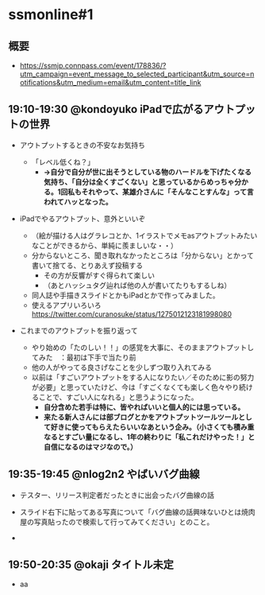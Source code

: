# ssmonline#1

## 概要
* <https://ssmjp.connpass.com/event/178836/?utm_campaign=event_message_to_selected_participant&utm_source=notifications&utm_medium=email&utm_content=title_link>

## 19:10-19:30	@kondoyuko	iPadで広がるアウトプットの世界

* アウトプットするときの不安なお気持ち
    * 「レベル低くね？」
        * **→自分で自分が世に出そうとしている物のハードルを下げたくなる気持ち、「自分は全くすごくない」と思っているからめっちゃ分かる。1回私もそれやって、某雄介さんに「そんなことすんな」って言われてハッとなった。**

*  iPadでやるアウトプット、意外といいぞ
    * （絵が描ける人はグラレコとか、1イラストでメモasアウトプットみたいなことができるから、単純に羨ましいな・・）
    * 分からないところ、聞き取れなかったところは「分からない」とかって書いて捨てる、とりあえず投稿する
        * その方が反響がすぐ得られて楽しい
        * （あとハッシュタグ辿れば他の人が書いてたりもするしね）
    * 同人誌や手描きスライドとかもiPadとかで作ってみました。
    * 使えるアプリいろいろ <https://twitter.com/curanosuke/status/1275012123181998080>

* これまでのアウトプットを振り返って
    * やり始めの「たのしい！！」の感覚を大事に、そのままアウトプットしてみた　：最初は下手で当たり前
    * 他の人がやってる良さげなことを少しずつ取り入れてみる
    * 以前は「すごいアウトプットをする人になりたい／そのために影の努力が必要」と思っていたけど、今は「すごくなくても楽しく色々やり続けることで、すごい人になれる」と思うようになった。
        * **自分含めた若手は特に、皆やればいいと個人的には思っている。**
        * **来たる新人さんには部ブログとかをアウトプットツールツールとして好きに使ってもらえたらいいなあという企み。（小さくても積み重なるとすごい量になるし、1年の終わりに「私これだけやった！」と自信になるのはマジなので。）**

## 19:35-19:45	@nlog2n2	やばいバグ曲線

* テスター、リリース判定者だったときに出会ったバグ曲線の話
* スライド右下に貼ってある写真について「バグ曲線の話興味ないひとは焼肉屋の写真貼ったので検索して行ってみてください」とのこと。

* 

## 19:50-20:35	@okaji	タイトル未定

* aa
